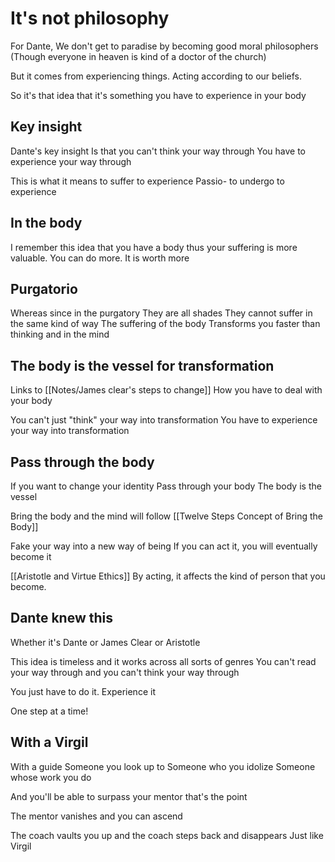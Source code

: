 # It's not philosophy

For Dante, 
We don't get to paradise by becoming good moral philosophers
(Though everyone in heaven is kind of a doctor of the church)

But it comes from experiencing things.
Acting according to our beliefs.

So it's that idea that it's something you have to experience in your body

## Key insight

Dante's key insight 
Is that you can't think your way through
You have to experience your way through 

This is what it means to suffer
to experience
Passio- to undergo
to experience

## In the body

I remember this idea that you have a body
thus your suffering is more valuable.
You can do more.
It is worth more

## Purgatorio

Whereas since in the purgatory
They are all shades
They cannot suffer in the same kind of way
The suffering of the body
Transforms you faster
than thinking and in the mind

## The body is the vessel for transformation

Links to
[[Notes/James clear's steps to change]]
How you have to deal with your body

You can't just "think" your way into transformation
You have to experience your way into transformation

## Pass through the body

If you want to change your identity
Pass through your body
The body is the vessel

Bring the body and the mind will follow
[[Twelve Steps Concept of Bring the Body]]

Fake your way into a new way of being
If you can act it, you will eventually become it

[[Aristotle and Virtue Ethics]]
By acting, it affects the kind of person that you become.

## Dante knew this

Whether it's Dante or James Clear
or Aristotle

This idea is timeless and it works across all sorts of genres
You can't read your way through
and you can't think your way through

You just have to do it. 
Experience it

One step at a time!

## With a Virgil

With a guide
Someone you look up to
Someone who you idolize
Someone whose work you do

And you'll be able to surpass your mentor
that's the point

The mentor vanishes
and you can ascend

The coach vaults you up
and the coach steps back and disappears
Just like Virgil